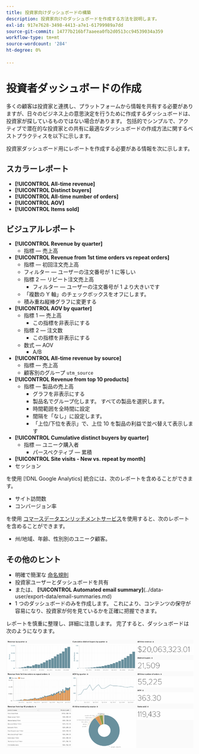 ```yaml
---
title: 投資家向けダッシュボードの構築
description: 投資家向けのダッシュボードを作成する方法を説明します。
exl-id: 917e7628-3498-4413-a7e1-61799989a7dd
source-git-commit: 14777b216bf7aaeea0fb2d0513cc94539034a359
workflow-type: tm+mt
source-wordcount: '284'
ht-degree: 0%

---
```


# 投資者ダッシュボードの作成

多くの顧客は投資家と連携し、プラットフォームから情報を共有する必要がありますが、日々のビジネス上の意思決定を行うために作成するダッシュボードは、投資家が探しているものではない場合があります。 包括的でシンプルで、アクティブで潜在的な投資家との共有に最適なダッシュボードの作成方法に関するベストプラクティスを以下に示します。

投資家ダッシュボード用にレポートを作成する必要がある情報を次に示します。

## スカラーレポート

* **[!UICONTROL All-time revenue]**
* **[!UICONTROL Distinct buyers]**
* **[!UICONTROL All-time number of orders]**
* **[!UICONTROL AOV]**
* **[!UICONTROL Items sold]**

## ビジュアルレポート

* **[!UICONTROL Revenue by quarter]**
   * 指標 — 売上高
* **[!UICONTROL Revenue from 1st time orders vs repeat orders]**
   * 指標 — 初回注文売上高
   * フィルター — ユーザーの注文番号が 1 に等しい
   * 指標 2 — リピート注文売上高
      * フィルター — ユーザーの注文番号が 1 より大きいです
   * 「複数の Y 軸」のチェックボックスをオフにします。
   * 積み重ね縦棒グラフに変更する
* **[!UICONTROL AOV by quarter]**
   * 指標 1 — 売上高
      * この指標を非表示にする
   * 指標 2 — 注文数
      * この指標を非表示にする
   * 数式 — AOV
      * A/B
* **[!UICONTROL All-time revenue by source]**
   * 指標 — 売上高
   * 顧客別のグループ `utm_source`
* **[!UICONTROL Revenue from top 10 products]**
   * 指標 — 製品の売上高
      * グラフを非表示にする
      * 製品名でグループ化します。 すべての製品を選択します。
      * 時間範囲を全時間に設定
      * 間隔を「なし」に設定します。
      * 「上位/下位を表示」で、上位 10 を製品の利益で並べ替えて表示します
* **[!UICONTROL Cumulative distinct buyers by quarter]**
   * 指標 — ユニーク購入者
      * パースペクティブ — 累積
* **[!UICONTROL Site visits - New vs. repeat by month]**
* セッション

を使用 [!DNL Google Analytics] 統合には、次のレポートを含めることができます。

* サイト訪問数
* コンバージョン率

を使用 [コマースデータエンリッチメントサービス](https://business.adobe.com/products/magento/magento-commerce.html)を使用すると、次のレポートを含めることができます。

* 州/地域、年齢、性別別のユニーク顧客。

## その他のヒント

* 明確で簡潔な [命名規則](../best-practices/naming-elements.md)
* 投資家ユーザーとダッシュボードを共有
* または、 **[!UICONTROL Automated email summary]**(../data-user/export-data/email-summaries.md)
* 1 つのダッシュボードのみを作成します。 これにより、コンテンツの保守が容易になり、投資家が何を見ているかを正確に把握できます。

レポートを慎重に整理し、詳細に注意します。 完了すると、ダッシュボードは次のようになります。

![](../../mbi/assets/investor-dboard-example.png)

